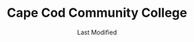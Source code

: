 ---
layout: location-page
date: Last Modified
description: "Local COVID-19 testing is available at Cape Cod Community College in West Barnstable, Massachusetts, USA."
permalink: "locations/massachusetts/west-barnstable/cape-cod-community-college/"
tags:
  - locations
  - massachusetts
title: Cape Cod Community College
uniqueName: cape-cod-community-college
state: Massachusetts
stateAbbr: MA
hood: "West Barnstable"
address: "2240 Lyannough Rd"
city: "West Barnstable"
zip: "02668"
zipsNearby: "02445 02446 02447 02492 02494 02456 02458 02459 02460 02461 02464 02467 02468 02495 02471 02472 02477 02457 02184 02185 02186 02187 02169 02170 02171 02269 02188 02189 02190 02191 02150 02149 02152 02151 02148 02143 02144 02145 02054 02350 02553 02554 02564 02584 02056 02351 02355 02650 02651 02356 02357 02556 02565 02059 02358 02322 02630 01504 02108 02109 02110 02111 02112 02113 02114 02115 02116 02117 02118 02119 02120 02121 02122 02123 02124 02125 02126 02127 02128 02129 02130 02131 02132 02133 02134 02135 02136 02137 02163 02196 02199 02201 02203 02204 02205 02206 02210 02211 02212 02215 02217 02222 02228 02241 02266 02283 02284 02293 02295 02297 02298 02020 02631 02324 02325 02301 02302 02303 02304 02305 02327 02532 02542 02138 02139 02140 02141 02142 02238 02021 02330 02534 02632 02634 02633 02535 02552 02025 02635 02652 02061 02062 02557 02558 02653 02655 02359 02360 02361 02362 02367 02559 02657 02368 02370 02561 02562 01971 02563 02040 02055 02060 02066 02067 02070 02366 02659 02660 02375 02661 02662 02071 02663 02664 02673 02072 02666 02568 02573 02081 02571 02667 02637 02026 02027 02638 02639 02030 02331 02332 02333 02641 02536 02642 02334 02643 02537 02032 02538 02539 02337 02540 02541 02543 02644 02035 02038 02041 02338 02339 02340 02341 02645 02646 02018 02043 02044 02343 02045 02047 02601 02647 01901 01902 01903 01904 01905 01906 01907 01908 01910 02345 02048 01945 02050 02065 02051 02648 02649 02052 02053 02344 02346 02348 02349 02668 02379 02669 02670 02574 02671 02672 02575 02576 02090 02381 02382 02093 02675 02364 02347 02702 02703 02712 02713 02715 02717 02719 02720 02721 02722 02723 02724 02725 02726 02738 02739 02714 02740 02741 02742 02743 02744 02745 02746 02747 02748 02760 02761 02762 02763 02764 02766 02767 02768 02769 02770 02771 02777 02718 02779 02780 02783 02790 02791 02801 02802 02806 02809 02872 02818 02823 02828 02831 02835 02837 02838 02840 02841 02842 02852 02860 02861 02862 02863 02864 02865 02871 02901 02902 02903 02904 02905 02906 02907 02908 02909 02910 02911 02912 02917 02918 02920 02921 02940 02874 02877 02878 02879 02880 02881 02882 02883 02885 02886 02887 02888 02889 02893 02895 02919 02914 02915 02916 02031 02207 02216 02239 02636 02854" 
mapUrl: "http://maps.apple.com/?q=Cape+Cod+Community+College&address=2240+Lyannough+Rd,West+Barnstable,Massachusetts,02668"
locationType: Drive-thru
phone: ""
website: "https://www.capecodhealth.org/medical-services/infectious-disease/coronavirus/covid-19-testing-process/"
onlineBooking: undefined
closed: undefined
closedUpdate: May 23rd, 2020
notes: "By appointment only. Requires referral from a primary health provider. Requires doctor's referral. For all members of the community."
days: Everyday
hours: 8AM-6PM
ctaMessage: Learn more
ctaUrl: "https://www.capecodhealth.org/medical-services/infectious-disease/coronavirus/covid-19-testing-process/"
---